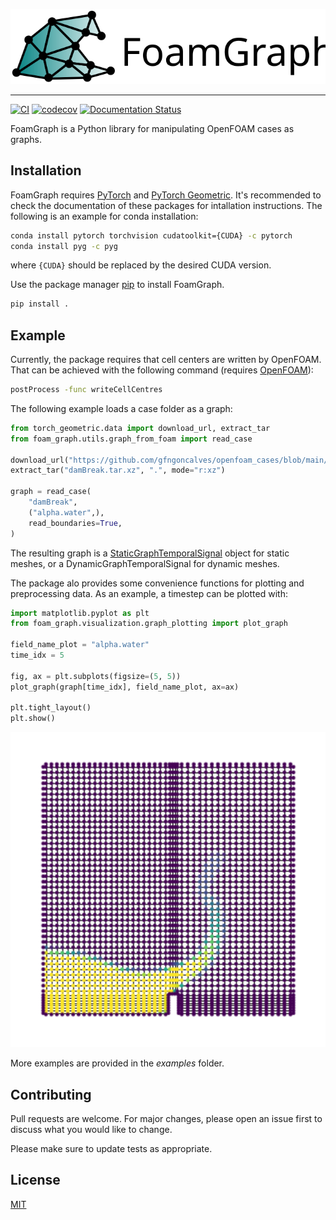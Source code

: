 ![foam_graph_logo](docs/source/images/foam_graph_logo_text.svg)

--------------------------------------------------------------------------------
[![CI](https://github.com/gfngoncalves/foam_graph/workflows/CI/badge.svg)](https://github.com/gfngoncalves/foam_graph/actions/workflows/main.yml) [![codecov](https://codecov.io/gh/gfngoncalves/foam_graph/branch/main/graph/badge.svg?token=MYbISAymil)](https://codecov.io/gh/gfngoncalves/foam_graph) [![Documentation Status](https://readthedocs.org/projects/foamgraph/badge/?version=latest)](https://foamgraph.readthedocs.io/en/latest/?badge=latest)

FoamGraph is a Python library for manipulating OpenFOAM cases as graphs.

## Installation

FoamGraph requires [PyTorch](https://pytorch.org/get-started) and [PyTorch Geometric](https://pytorch-geometric.readthedocs.io/en/latest/notes/installation.html). It's recommended to check the documentation of these packages for intallation instructions. The following is an example for conda installation:

```bash
conda install pytorch torchvision cudatoolkit={CUDA} -c pytorch
conda install pyg -c pyg
```

where `{CUDA}` should be replaced by the desired CUDA version.

Use the package manager [pip](https://pip.pypa.io/en/stable/) to install FoamGraph.

```bash
pip install .
```

## Example

Currently, the package requires that cell centers are written by OpenFOAM.
That can be achieved with the following command (requires [OpenFOAM](https://www.openfoam.com/)):

```bash
postProcess -func writeCellCentres
```

The following example loads a case folder as a graph:

```python
from torch_geometric.data import download_url, extract_tar
from foam_graph.utils.graph_from_foam import read_case

download_url("https://github.com/gfngoncalves/openfoam_cases/blob/main/damBreak.tar.xz?raw=true", ".")
extract_tar("damBreak.tar.xz", ".", mode="r:xz")

graph = read_case(
    "damBreak",
    ("alpha.water",),
    read_boundaries=True,
)
```

The resulting graph is a [StaticGraphTemporalSignal](https://pytorch-geometric-temporal.readthedocs.io/en/latest/modules/signal.html) object for static meshes, or  a DynamicGraphTemporalSignal for dynamic meshes.

The package alo provides some convenience functions for plotting and preprocessing data. As an example, a timestep can be plotted with:
```python
import matplotlib.pyplot as plt
from foam_graph.visualization.graph_plotting import plot_graph

field_name_plot = "alpha.water"
time_idx = 5

fig, ax = plt.subplots(figsize=(5, 5))
plot_graph(graph[time_idx], field_name_plot, ax=ax)

plt.tight_layout()
plt.show()
```

![dam_break](docs/source/images/dam_break.svg)

More examples are provided in the *examples* folder.

## Contributing
Pull requests are welcome. For major changes, please open an issue first to discuss what you would like to change.

Please make sure to update tests as appropriate.

## License
[MIT](https://choosealicense.com/licenses/mit/)